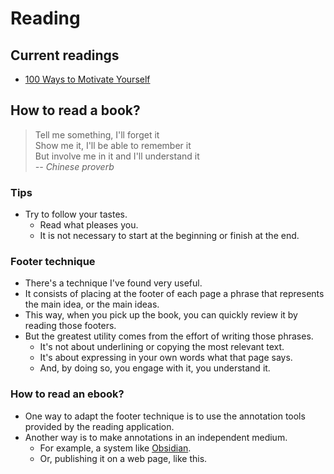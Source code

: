# Reading

## Current readings

- [100 Ways to Motivate Yourself](100-ways-to-motivate-yourself.md)


## How to read a book?

> Tell me something, I'll forget it \
> Show me it, I'll be able to remember it \
> But involve me in it and I'll understand it \
> _-- Chinese proverb_

### Tips

- Try to follow your tastes.
   - Read what pleases you.
   - It is not necessary to start at the beginning or finish at the end.

### Footer technique

- There's a technique I've found very useful.
- It consists of placing at the footer of each page a phrase that represents the main idea, or the main ideas.
- This way, when you pick up the book, you can quickly review it by reading those footers.
- But the greatest utility comes from the effort of writing those phrases.
  - It's not about underlining or copying the most relevant text.
  - It's about expressing in your own words what that page says.
  - And, by doing so, you engage with it, you understand it.

### How to read an ebook?

- One way to adapt the footer technique is to use the annotation tools provided by the reading application.
- Another way is to make annotations in an independent medium.
  - For example, a system like [Obsidian](https://obsidian.md/).
  - Or, publishing it on a web page, like this.

